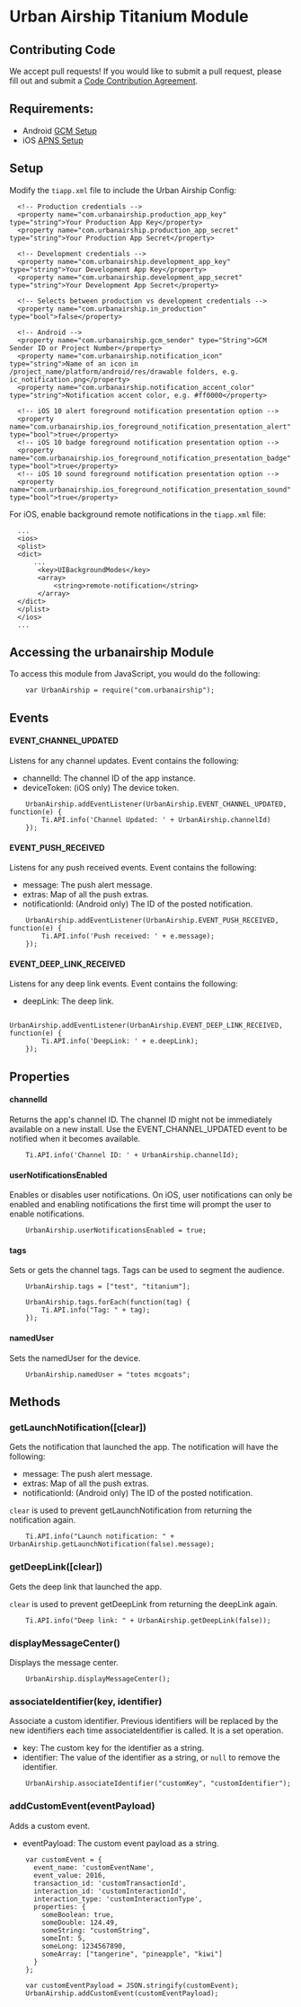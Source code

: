 # Urban Airship Titanium Module


## Contributing Code

We accept pull requests! If you would like to submit a pull request, please fill out and submit a
[Code Contribution Agreement](http://docs.urbanairship.com/contribution-agreement.html).

## Requirements:
 - Android [GCM Setup](http://docs.urbanairship.com/reference/push-providers/gcm.html#android-gcm-setup)
 - iOS [APNS Setup](http://docs.urbanairship.com/reference/push-providers/apns.html)

## Setup

Modify the `tiapp.xml` file to include the Urban Airship Config:

```
  <!-- Production credentials -->
  <property name="com.urbanairship.production_app_key" type="string">Your Production App Key</property>
  <property name="com.urbanairship.production_app_secret" type="string">Your Production App Secret</property>

  <!-- Development credentials -->
  <property name="com.urbanairship.development_app_key" type="string">Your Development App Key</property>
  <property name="com.urbanairship.development_app_secret" type="string">Your Development App Secret</property>

  <!-- Selects between production vs development credentials -->
  <property name="com.urbanairship.in_production" type="bool">false</property>

  <!-- Android -->
  <property name="com.urbanairship.gcm_sender" type="String">GCM Sender ID or Project Number</property>
  <property name="com.urbanairship.notification_icon" type="string">Name of an icon in /project_name/platform/android/res/drawable folders, e.g. ic_notification.png</property>
  <property name="com.urbanairship.notification_accent_color" type="string">Notification accent color, e.g. #ff0000</property>

  <!-- iOS 10 alert foreground notification presentation option -->
  <property name="com.urbanairship.ios_foreground_notification_presentation_alert" type="bool">true</property>
  <!-- iOS 10 badge foreground notification presentation option -->
  <property name="com.urbanairship.ios_foreground_notification_presentation_badge" type="bool">true</property>
  <!-- iOS 10 sound foreground notification presentation option -->
  <property name="com.urbanairship.ios_foreground_notification_presentation_sound" type="bool">true</property>
```

For iOS, enable background remote notifications in the `tiapp.xml` file:

```
  ...
  <ios>
  <plist>
  <dict>    
      ...
       <key>UIBackgroundModes</key>
       <array>
           <string>remote-notification</string>
       </array>
  </dict>
  </plist>
  </ios>
  ...
```

## Accessing the urbanairship Module

To access this module from JavaScript, you would do the following:

```
    var UrbanAirship = require("com.urbanairship");
```

## Events

#### EVENT_CHANNEL_UPDATED

Listens for any channel updates. Event contains the following:
 - channelId: The channel ID of the app instance.
 - deviceToken: (iOS only) The device token.

```
    UrbanAirship.addEventListener(UrbanAirship.EVENT_CHANNEL_UPDATED, function(e) {
        Ti.API.info('Channel Updated: ' + UrbanAirship.channelId)
    });
```

#### EVENT_PUSH_RECEIVED

Listens for any push received events. Event contains the following:
 - message: The push alert message.
 - extras: Map of all the push extras.
 - notificationId: (Android only) The ID of the posted notification.

```
    UrbanAirship.addEventListener(UrbanAirship.EVENT_PUSH_RECEIVED, function(e) {
        Ti.API.info('Push received: ' + e.message);
    });
```

#### EVENT_DEEP_LINK_RECEIVED

Listens for any deep link events. Event contains the following:
 - deepLink: The deep link.

```
    UrbanAirship.addEventListener(UrbanAirship.EVENT_DEEP_LINK_RECEIVED, function(e) {
        Ti.API.info('DeepLink: ' + e.deepLink);
    });
```

## Properties

#### channelId

Returns the app's channel ID. The channel ID might not be immediately available on a new install. Use
the EVENT_CHANNEL_UPDATED event to be notified when it becomes available.

```
    Ti.API.info('Channel ID: ' + UrbanAirship.channelId);
```

#### userNotificationsEnabled

Enables or disables user notifications. On iOS, user notifications can only be enabled and enabling
notifications the first time will prompt the user to enable notifications.

```
    UrbanAirship.userNotificationsEnabled = true;
```


#### tags

Sets or gets the channel tags. Tags can be used to segment the audience.

```
    UrbanAirship.tags = ["test", "titanium"];

    UrbanAirship.tags.forEach(function(tag) {
        Ti.API.info("Tag: " + tag);
    });
```

#### namedUser

Sets the namedUser for the device.

```
    UrbanAirship.namedUser = "totes mcgoats";
```

## Methods

### getLaunchNotification([clear])

Gets the notification that launched the app. The notification will have the following:
 - message: The push alert message.
 - extras: Map of all the push extras.
 - notificationId: (Android only) The ID of the posted notification.

`clear` is used to prevent getLaunchNotification from returning the notification again.


```
    Ti.API.info("Launch notification: " + UrbanAirship.getLaunchNotification(false).message);
```

### getDeepLink([clear])

Gets the deep link that launched the app.

`clear` is used to prevent getDeepLink from returning the deepLink again.

```
    Ti.API.info("Deep link: " + UrbanAirship.getDeepLink(false));
```

### displayMessageCenter()

Displays the message center.

```
    UrbanAirship.displayMessageCenter();
```

### associateIdentifier(key, identifier)

Associate a custom identifier.
Previous identifiers will be replaced by the new identifiers each time associateIdentifier is called.
It is a set operation.
 - key: The custom key for the identifier as a string.
 - identifier: The value of the identifier as a string, or `null` to remove the identifier.

```
    UrbanAirship.associateIdentifier("customKey", "customIdentifier");
```

### addCustomEvent(eventPayload)

Adds a custom event.
 - eventPayload: The custom event payload as a string.

```
    var customEvent = {
      event_name: 'customEventName',
      event_value: 2016,
      transaction_id: 'customTransactionId',
      interaction_id: 'customInteractionId',
      interaction_type: 'customInteractionType',
      properties: {
        someBoolean: true,
        someDouble: 124.49,
        someString: "customString",
        someInt: 5,
        someLong: 1234567890,
        someArray: ["tangerine", "pineapple", "kiwi"]
      }
    };

    var customEventPayload = JSON.stringify(customEvent);
    UrbanAirship.addCustomEvent(customEventPayload);
```
